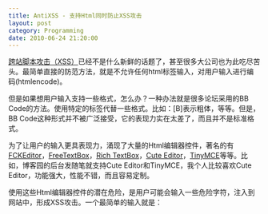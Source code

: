 ```yaml
---
title: AntiXSS - 支持Html同时防止XSS攻击
layout: post
category: Programming
date: 2010-06-24 21:20:00
---
```

  
[跨站脚本攻击（XSS）](http://www.cnblogs.com/coderzh/archive/2008/09/06/1285500.html)已经不是什么新鲜的话题了，甚至很多大公司也为此吃尽苦头。最简单直接的防范方法，就是不允许任何html标签输入，对用户输入进行编码(htmlencode)。

但是如果想用户输入支持一些格式，怎么办？一种办法就是很多论坛采用的BB Code的方法。使用特定的标签代替一些格式。比如：[B]表示粗体，等等。但是，BB Code这种形式并不被广泛接受，它的表现力实在太差了，而且并不是标准格式。

为了让用户的输入更具表现力，涌现了大量的Html编辑器控件，著名的有[](http://ckeditor.com/)[FCKEditor](http://cutesoft.net/)，[](http://freetextbox.com/)[FreeTextBox](http://cutesoft.net/)，[](http://www.richtextbox.com/)[Rich TextBox](http://cutesoft.net/)，[](http://cutesoft.net/)[Cute Editor](http://cutesoft.net/)，[](http://tinymce.moxiecode.com/)[TinyMCE](http://tinymce.moxiecode.com/)等等。比如，博客园的后台发随笔就支持Cute Editor和TinyMCE，我个人比较喜欢Cute Editor，功能强大，性能不错，而且容易定制。

使用这些Html编辑器控件的潜在危险，是用户可能会输入一些危险字符，注入到网站中，形成XSS攻击。一个最简单的输入就是：

<div class="cnblogs_code"><div><!--

Code highlighting produced by Actipro CodeHighlighter (freeware)
http://www.CodeHighlighter.com/

--><span style="color: #000000;">&lt;</span><span style="color: #000000;">javascript</span><span style="color: #000000;">&gt;</span><span style="color: #000000;">alert(</span><span style="color: #000000;">'</span><span style="color: #000000;">xss</span><span style="color: #000000;">'</span><span style="color: #000000;">)</span><span style="color: #000000;">&lt;</span><span style="color: #000000;">/</span><span style="color: #000000;">javascript&gt;</span></div></div>
如何防止呢？大致思路有三种：
1. 正则表达式的白名单过滤机制。
2. 正则表达式的黑名单替换机制。
3. 通过DOM对象过滤白名单和黑名单的标签。

下面这个地址列举了很多这样的过滤方法：  
[http://refactormycode.com/codes/333-sanitize-html](http://refactormycode.com/codes/333-sanitize-html)

不过，我试了上面链接里的一些方法，并不是很好用。有一个更简单好用的东西，就是[AntiXSS](http://www.microsoft.com/downloads/details.aspx?FamilyID=051EE83C-5CCF-48ED-8463-02F56A6BFC09&amp;amp;displaylang=en&amp;displaylang=en)，由微软推出的用于防止XSS攻击的一个类库。它的实现原理也是使用白名单机制，不过这个白名单对我们来说是一个黑盒，我用reflector粗略看了一下，也没找到所谓的白名单在哪里。不过，这个库确实很好用。

一个MSDN里图文并茂的使用说明：[http://msdn.microsoft.com/en-us/library/aa973813.aspx](http://msdn.microsoft.com/en-us/library/aa973813.aspx)

其实我用的很简单，就是<span style="color: red;">AntiXss.GetSafeHtmlFragment(html)</span>方法，这个方法会替换掉html里的危险字符。比如：

<div class="cnblogs_code"><div><!--

Code highlighting produced by Actipro CodeHighlighter (freeware)
http://www.CodeHighlighter.com/

--><span style="color: #000000;">var&nbsp;html&nbsp;</span><span style="color: #000000;">=</span><span style="color: #000000;">&nbsp;</span><span style="color: #800000;">"</span><span style="color: #800000;">&lt;a&nbsp;href=\</span><span style="color: #800000;">"</span><span style="color: #000000;">#\</span><span style="color: #800000;">"</span><span style="color: #800000;">&nbsp;onclick=\</span><span style="color: #800000;">"</span><span style="color: #000000;">alert();\</span><span style="color: #800000;">"</span><span style="color: #800000;">&gt;aaaaaaaaa&lt;/a&gt;javascript&lt;P&gt;&lt;IMG&nbsp;SRC=javascript:alert('XSS')&gt;&lt;javascript&gt;alert('a')&lt;/javascript&gt;&lt;IMG&nbsp;src=\</span><span style="color: #800000;">"</span><span style="color: #000000;">abc.jpg\</span><span style="color: #800000;">"</span><span style="color: #800000;">&gt;&lt;IMG&gt;&lt;P&gt;Test&lt;/P&gt;</span><span style="color: #800000;">"</span><span style="color: #000000;">;

</span><span style="color: #0000ff;">string</span><span style="color: #000000;">&nbsp;safeHtml&nbsp;</span><span style="color: #000000;">=</span><span style="color: #000000;">&nbsp;</span><span style="color: red;">AntiXss.GetSafeHtmlFragment</span><span style="color: #000000;">(html);
Console.WriteLine(safeHtml);</span></div></div>
上面的危险内容被成功替换，返回的内容是：

<div class="cnblogs_code"><div><!--

Code highlighting produced by Actipro CodeHighlighter (freeware)
http://www.CodeHighlighter.com/

--><span style="color: #0000ff;">&lt;</span><span style="color: #800000;">a&nbsp;</span><span style="color: #ff0000;">href</span><span style="color: #0000ff;">=""</span><span style="color: #0000ff;">&gt;</span><span style="color: #000000;">aaaaaaaaa</span><span style="color: #0000ff;">&lt;/</span><span style="color: #800000;">a</span><span style="color: #0000ff;">&gt;</span><span style="color: #000000;">javascript
</span><span style="color: #0000ff;">&lt;</span><span style="color: #800000;">p</span><span style="color: #0000ff;">&gt;&lt;</span><span style="color: #800000;">img&nbsp;</span><span style="color: #ff0000;">src</span><span style="color: #0000ff;">=""</span><span style="color: #0000ff;">&gt;</span><span style="color: #000000;">alert('a')</span><span style="color: #0000ff;">&lt;</span><span style="color: #800000;">img&nbsp;</span><span style="color: #ff0000;">src</span><span style="color: #0000ff;">="abc.jpg"</span><span style="color: #0000ff;">&gt;&lt;</span><span style="color: #800000;">img</span><span style="color: #0000ff;">&gt;&lt;/</span><span style="color: #800000;">p</span><span style="color: #0000ff;">&gt;</span><span style="color: #000000;">
</span><span style="color: #0000ff;">&lt;</span><span style="color: #800000;">p</span><span style="color: #0000ff;">&gt;</span><span style="color: #000000;">Test</span><span style="color: #0000ff;">&lt;/</span><span style="color: #800000;">p</span><span style="color: #0000ff;">&gt;</span></div></div>

嗯，非常安全。然后，又有一个疑问了，是应该将用户的输入过滤之后写入数据库呢？还是在输出界面显示的时候进行过滤？其实，通常来讲，在输出界面显示的时候进行过滤就够了，将用户输入过滤后写入数据库不是很必要，因为即使这样也无法保证数据库中没有危险的数据。当然，上个双保险也没有什么不好的。
